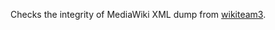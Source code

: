 Checks the integrity of MediaWiki XML dump from [wikiteam3](https://github.com/saveweb/wikiteam3/blob/v4-main/README.md).
